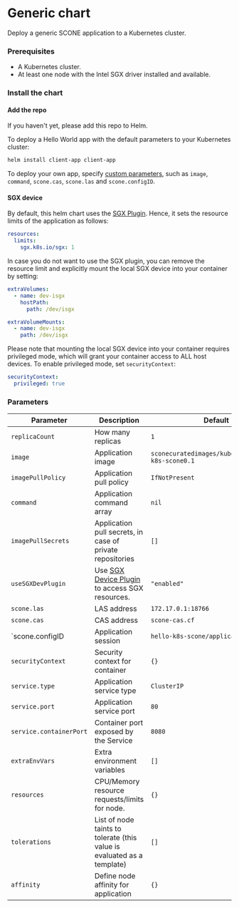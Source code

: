 # Generic chart

Deploy a generic SCONE application to a Kubernetes cluster.

### Prerequisites

* A Kubernetes cluster.
* At least one node with the Intel SGX driver installed and available.

### Install the chart

#### Add the repo

If you haven't yet, please add this repo to Helm.

To deploy a Hello World app with the default parameters to your Kubernetes cluster:

```bash
helm install client-app client-app
```

To deploy your own app, specify [custom parameters](#parameters), such as `image`, `command`, `scone.cas`, `scone.las` and `scone.configID`.

#### SGX device

By default, this helm chart uses the [SGX Plugin](../sgxdevplugin). Hence, it sets the resource limits of the application as follows:

```yaml
resources:
  limits:
    sgx.k8s.io/sgx: 1
```

In case you do not want to use the SGX plugin, you can remove the resource limit and explicitly mount the local SGX device into your container by setting:

```yaml
extraVolumes:
  - name: dev-isgx
    hostPath:
      path: /dev/isgx

extraVolumeMounts:
  - name: dev-isgx
    path: /dev/isgx
```

Please note that mounting the local SGX device into your container requires privileged mode, which will grant your container access to ALL host devices. To enable privileged mode, set `securityContext`:

```yaml
securityContext:
  privileged: true
```

### Parameters

|Parameter|Description|Default|
|---|---|---|
`replicaCount`|How many replicas|`1`
`image`|Application image|`sconecuratedimages/kubernetes:hello-k8s-scone0.1`
`imagePullPolicy`|Application pull policy|`IfNotPresent`
`command`|Application command array|`nil`
`imagePullSecrets`|Application pull secrets, in case of private repositories|`[]`
`useSGXDevPlugin`|Use [SGX Device Plugin](../sgxdevplugin) to access SGX resources.|`"enabled"`
`scone.las`|LAS address|`172.17.0.1:18766`
`scone.cas`|CAS address|`scone-cas.cf`
`scone.configID|Application session|`hello-k8s-scone/application`
`securityContext`|Security context for container|`{}`
`service.type`|Application service type|`ClusterIP`
`service.port`|Application service port|`80`
`service.containerPort`|Container port exposed by the Service|`8080`
`extraEnvVars`|Extra environment variables|`[]`
`resources`|CPU/Memory resource requests/limits for node.|`{}`
`tolerations`|List of node taints to tolerate (this value is evaluated as a template)|`[]`
`affinity`|Define node affinity for application|`{}`
